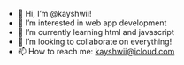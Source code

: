 - 👋 Hi, I’m @kayshwii!
- 👀 I’m interested in web app development
- 🌱 I’m currently learning html and javascript
- 💞️ I’m looking to collaborate on everything!
- 📫 How to reach me: kayshwii@icloud.com

<!---
kayshwii/kayshwii is a ✨ special ✨ repository because its `README.md` (this file) appears on your GitHub profile.
You can click the Preview link to take a look at your changes.
--->
